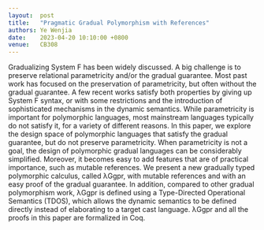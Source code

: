```yaml
--- 
layout:  post 
title:   "Pragmatic Gradual Polymorphism with References"
authors: Ye Wenjia
date:    2023-04-20 10:10:00 +0800
venue:   CB308
--- 
```


Gradualizing System F has been widely discussed. A big challenge is to preserve relational parametricity and/or the gradual guarantee. Most past work has focused on the preservation of parametricity, but often without the gradual guarantee. A few recent works satisfy both properties by giving up System F syntax, or with some restrictions and the introduction of sophisticated mechanisms in the dynamic semantics.
While parametricity is important for polymorphic languages, most mainstream languages typically do not satisfy it, for a variety of different reasons. In this paper, we explore the design space of polymorphic languages that satisfy the gradual guarantee, but do not preserve parametricity. When parametricity is not a goal, the design of polymorphic gradual languages can be considerably simplified. Moreover, it becomes easy to add features that are of practical importance, such as mutable references. We present a new gradually typed polymorphic calculus, called λGgpr, with mutable references and with an easy proof of the gradual guarantee. In addition, compared to other gradual polymorphism work, λGgpr is defined using a Type-Directed Operational Semantics (TDOS), which allows the dynamic semantics to be defined directly instead of elaborating to a target cast language. λGgpr and all the proofs in this paper are formalized in Coq.
